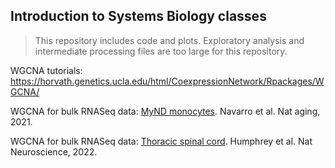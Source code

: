 ## Introduction to Systems Biology classes 

> This repository includes code and plots. Exploratory analysis and intermediate processing files are too large for this repository.

WGCNA tutorials: https://horvath.genetics.ucla.edu/html/CoexpressionNetwork/Rpackages/WGCNA/ 

WGCNA for bulk RNASeq data: [MyND monocytes](https://rushalz.github.io/Intro_Systems_Biology/WGCNA_rnaseq_monocytes.html). Navarro et al. Nat aging, 2021.

WGCNA for bulk RNASeq data: [Thoracic spinal cord](https://rushalz.github.io/Intro_Systems_Biology/WGCNA_rnaseq.html). Humphrey et al. Nat Neuroscience, 2022.
